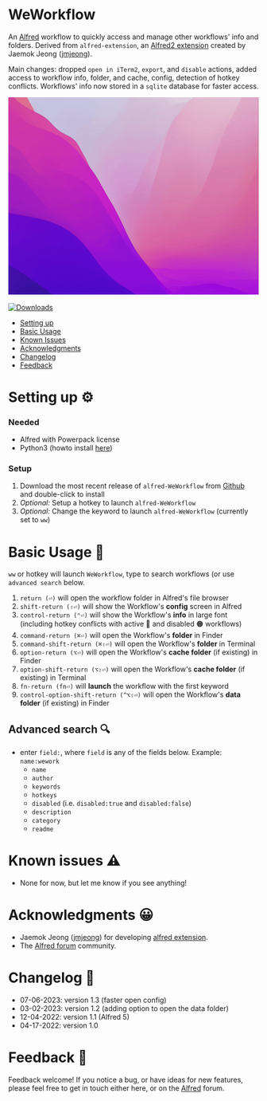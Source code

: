 WeWorkflow
================

An [Alfred](https://www.alfredapp.com/) workflow to quickly access and manage other workflows' info and folders. 
Derived from `alfred-extension`, an [Alfred2 extension](https://github.com/jmjeong/alfred-extension/tree/master/managealfredextension) created by 
Jaemok Jeong ([jmjeong](https://github.com/jmjeong)). 

Main changes: dropped `open in iTerm2`, `export`, and `disable` actions, added access to workflow info, folder, and cache, config, detection of hotkey conflicts. Workflows' info now stored in a `sqlite` database for faster access.

![](images/alfred-weworkflow.gif)

<a href="https://github.com/giovannicoppola/alfred-weworkflow/releases/latest/">
<img alt="Downloads"
src="https://img.shields.io/github/downloads/giovannicoppola/alfred-weworkflow/total?color=purple&label=Downloads"><br/>
</a>

<!-- MarkdownTOC autolink="true" bracket="round" depth="3" autoanchor="true" -->

- [Setting up](#setting-up)
- [Basic Usage](#usage)
- [Known Issues](#known-issues)
- [Acknowledgments](#acknowledgments)
- [Changelog](#changelog)
- [Feedback](#feedback)


<h1 id="setting-up">Setting up ⚙️</h1>

### Needed

- Alfred with Powerpack license
- Python3 (howto install [here](https://www.freecodecamp.org/news/python-version-on-mac-update/))

### Setup
  
1. Download the most recent release of `alfred-WeWorkflow` from [Github](https://github.com/giovannicoppola/alfred-weworkflow/releases/latest) and double-click to install
2. _Optional:_ Setup a hotkey to launch `alfred-WeWorkflow`
4. _Optional:_ Change the keyword to launch `alfred-WeWorkflow` (currently set to `ww`)


<h1 id="usage">Basic Usage 📖</h1>

`ww` or hotkey will launch `WeWorkflow`, type to search workflows (or use `advanced search` below. 

1. `return (⏎)` will open the workflow folder in Alfred's file browser
2. `shift-return (⇧⏎)` will show the Workflow's **config** screen in Alfred
3. `control-return (⌃⏎)` will show the Workflow's **info** in large font (including hotkey conflicts with active 🔴 and disabled 🟠 workflows)
4. `command-return (⌘⏎)` will open the Workflow's **folder** in Finder
5. `command-shift-return (⌘⇧⏎)` will open the Workflow's **folder** in Terminal
6. `option-return (⌥⏎)` will open the Workflow's **cache folder** (if existing) in Finder
7. `option-shift-return (⌥⇧⏎)` will open the Workflow's **cache folder** (if existing) in Terminal
8. `fn-return (fn⏎)` will **launch** the workflow with the first keyword
9. `control-option-shift-return (^⌥⇧⏎)` will open the Workflow's **data folder** (if existing) in Finder



## Advanced search 🔍
- enter `field:`, where `field` is any of the fields below. Example: `name:wework`
	- `name`
	- `author`
	- `keywords`
	- `hotkeys`
	- `disabled` (i.e. `disabled:true` and `disabled:false`)
	- `description`
	- `category`
	- `readme`




<h1 id="known-issues">Known issues ⚠️</h1>

- None for now, but let me know if you see anything!

<h1 id="acknowledgments">Acknowledgments 😀</h1>

- Jaemok Jeong ([jmjeong](https://github.com/jmjeong)) for developing [alfred extension](https://github.com/jmjeong/alfred-extension/tree/master/managealfredextension).
- The [Alfred forum](https://www.alfredforum.com) community.

<h1 id="changelog">Changelog 🧰</h1>

- 07-06-2023: version 1.3 (faster open config)
- 03-02-2023: version 1.2 (adding option to open the data folder)
- 12-04-2022: version 1.1 (Alfred 5)
- 04-17-2022: version 1.0

<h1 id="feedback">Feedback 🧐</h1>

Feedback welcome! If you notice a bug, or have ideas for new features, please feel free to get in touch either here, or on the [Alfred](https://www.alfredforum.com) forum. 